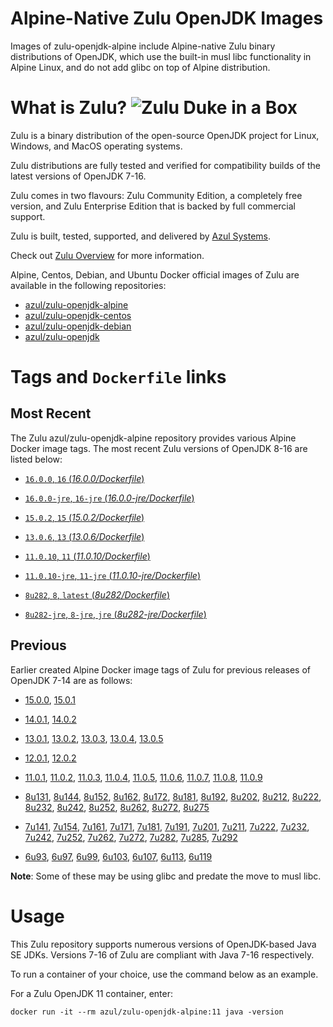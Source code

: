 Alpine-Native Zulu OpenJDK Images
=================================
Images of zulu-openjdk-alpine include Alpine-native Zulu binary distributions of OpenJDK, which use the built-in musl libc functionality in Alpine Linux, and do not add glibc on top of Alpine distribution.

What is Zulu? ![Zulu Duke in a Box][1]
======================================

Zulu is a binary distribution of the open-source OpenJDK project for Linux, Windows, and MacOS operating systems.

Zulu distributions are fully tested and verified for compatibility builds of the latest versions of OpenJDK 7-16.

Zulu comes in two flavours: Zulu Community Edition, a completely free version, and Zulu Enterprise Edition that is backed by full commercial support.

Zulu is built, tested, supported, and delivered by [Azul Systems][2].

Check out [Zulu Overview][3] for more information.

Alpine, Centos, Debian, and Ubuntu Docker official images of Zulu are available in the following repositories:

  * [azul/zulu-openjdk-alpine][4]
  * [azul/zulu-openjdk-centos][5]
  * [azul/zulu-openjdk-debian][6]
  * [azul/zulu-openjdk][7]

Tags and `Dockerfile` links
===========================

Most Recent
-----------

The Zulu azul/zulu-openjdk-alpine repository provides various Alpine Docker image tags. The most recent Zulu versions of OpenJDK 8-16 are listed below:

 * [`16.0.0`, `16` (*16.0.0/Dockerfile*)][95]

 * [`16.0.0-jre`, `16-jre` (*16.0.0-jre/Dockerfile*)][96]

 * [`15.0.2`, `15` (*15.0.2/Dockerfile*)][94] 

 * [`13.0.6`, `13` (*13.0.6/Dockerfile*)][88]

 * [`11.0.10`, `11` (*11.0.10/Dockerfile*)][76]

 * [`11.0.10-jre`, `11-jre` (*11.0.10-jre/Dockerfile*)][77]

 * [`8u282`, `8`, `latest` (*8u282/Dockerfile*)][58]

 * [`8u282-jre`, `8-jre`, `jre` (*8u282-jre/Dockerfile*)][59]

Previous
--------

Earlier created Alpine Docker image tags of Zulu for previous releases of OpenJDK 7-14 are as follows:

* [15.0.0][92], [15.0.1][93]

* [14.0.1][90], [14.0.2][91]

* [13.0.1][80], [13.0.2][81], [13.0.3][82], [13.0.4][84], [13.0.5][86]

* [12.0.1][78], [12.0.2][79]

* [11.0.1][60], [11.0.2][61], [11.0.3][62], [11.0.4][64], [11.0.5][66], [11.0.6][97], [11.0.7][70], [11.0.8][72], [11.0.9][74]

* [8u131][34], [8u144][35], [8u152][36], [8u162][37], [8u172][38], [8u181][39], [8u192][40], [8u202][41], [8u212][42], [8u222][44], [8u232][46], [8u242][48], [8u252][50], [8u262][52], [8u272][54], [8u275][56]

* [7u141][17], [7u154][18], [7u161][19], [7u171][20], [7u181][21], [7u191][22], [7u201][23], [7u211][24], [7u222][25], [7u232][26], [7u242][27], [7u252][28], [7u262][29], [7u272][30], [7u282][31], [7u285][32], [7u292][33]

* [6u93][10], [6u97][11], [6u99][12], [6u103][13], [6u107][14], [6u113][15], [6u119][16]

**Note**: Some of these may be using glibc and predate the move to musl libc.

Usage
=====

This Zulu repository supports numerous versions of OpenJDK-based Java SE JDKs. Versions 7-16 of Zulu are compliant with Java 7-16 respectively.

To run a container of your choice, use the command below as an example.

For a Zulu OpenJDK 11 container, enter:

    docker run -it --rm azul/zulu-openjdk-alpine:11 java -version

  [1]: https://www.azul.com/files/ZuluDocker60.gif
  [2]: https://www.azul.com/
  [3]: https://www.azul.com/products/zulu-community/
  [4]: https://hub.docker.com/r/azul/zulu-openjdk-alpine
  [5]: https://hub.docker.com/r/azul/zulu-openjdk-centos
  [6]: https://hub.docker.com/r/azul/zulu-openjdk-debian
  [7]: https://hub.docker.com/r/azul/zulu-openjdk
  [10]: https://github.com/zulu-openjdk/zulu-openjdk/blob/master/alpine/6u93-6.16.0.1/Dockerfile
  [11]: https://github.com/zulu-openjdk/zulu-openjdk/blob/master/alpine/6u97-6.17.0.1/Dockerfile
  [12]: https://github.com/zulu-openjdk/zulu-openjdk/blob/master/alpine/6u99-6.18.0.3/Dockerfile
  [13]: https://github.com/zulu-openjdk/zulu-openjdk/blob/master/alpine/6u103-6.19.0.1/Dockerfile
  [14]: https://github.com/zulu-openjdk/zulu-openjdk/blob/master/alpine/6u107-6.20.0.1/Dockerfile
  [15]: https://github.com/zulu-openjdk/zulu-openjdk/blob/master/alpine/6u113-6.21.0.3/Dockerfile
  [16]: https://github.com/zulu-openjdk/zulu-openjdk/blob/master/alpine/6u119-6.22.0.3/Dockerfile
  [17]: https://github.com/zulu-openjdk/zulu-openjdk/blob/master/alpine/7u141-7.18.0.3/Dockerfile
  [18]: https://github.com/zulu-openjdk/zulu-openjdk/blob/master/alpine/7u154-7.20.0.3/Dockerfile
  [19]: https://github.com/zulu-openjdk/zulu-openjdk/blob/master/alpine/7u161-7.21.0.3/Dockerfile
  [20]: https://github.com/zulu-openjdk/zulu-openjdk/blob/master/alpine/7u171-7.22.0.3/Dockerfile
  [21]: https://github.com/zulu-openjdk/zulu-openjdk/blob/master/alpine/7u181-7.23.0.1/Dockerfile
  [22]: https://github.com/zulu-openjdk/zulu-openjdk/blob/master/alpine/7u191-7.24.0.1/Dockerfile
  [23]: https://github.com/zulu-openjdk/zulu-openjdk/blob/master/alpine/7u201-7.25.0.5/Dockerfile
  [24]: https://github.com/zulu-openjdk/zulu-openjdk/blob/master/alpine/7u211-7.27.0.1/Dockerfile
  [25]: https://github.com/zulu-openjdk/zulu-openjdk/blob/master/alpine/7u222-7.29.0.5/Dockerfile
  [26]: https://github.com/zulu-openjdk/zulu-openjdk/blob/master/alpine/7u232-7.31.0.5/Dockerfile
  [27]: https://github.com/zulu-openjdk/zulu-openjdk/blob/master/alpine/7u242-7.34.0.5/Dockerfile
  [28]: https://github.com/zulu-openjdk/zulu-openjdk/blob/master/alpine/7u252-7.36.0.5/Dockerfile
  [29]: https://github.com/zulu-openjdk/zulu-openjdk/blob/master/alpine/7u262-7.38.0.11/Dockerfile
  [30]: https://github.com/zulu-openjdk/zulu-openjdk/blob/master/alpine/7u272-7.40.0.15/Dockerfile
  [31]: https://github.com/zulu-openjdk/zulu-openjdk/blob/master/alpine/7u282-7.42.0.13/Dockerfile
  [32]: https://github.com/zulu-openjdk/zulu-openjdk/blob/master/alpine/7u285-7.42.0.51/Dockerfile
  [33]: https://github.com/zulu-openjdk/zulu-openjdk/blob/master/alpine/7u292-7.44.0.11/Dockerfile
  [34]: https://github.com/zulu-openjdk/zulu-openjdk/blob/master/alpine/8u131-8.21.0.1/Dockerfile
  [35]: https://github.com/zulu-openjdk/zulu-openjdk/blob/master/alpine/8u144-8.23.0.3/Dockerfile
  [36]: https://github.com/zulu-openjdk/zulu-openjdk/blob/master/alpine/8u152-8.25.0.1/Dockerfile
  [37]: https://github.com/zulu-openjdk/zulu-openjdk/blob/master/alpine/8u162-8.27.0.7/Dockerfile
  [38]: https://github.com/zulu-openjdk/zulu-openjdk/blob/master/alpine/8u172-8.30.0.1/Dockerfile
  [39]: https://github.com/zulu-openjdk/zulu-openjdk/blob/master/alpine/8u181-8.31.0.1/Dockerfile
  [40]: https://github.com/zulu-openjdk/zulu-openjdk/blob/master/alpine/8u192-8.33.0.1/Dockerfile
  [41]: https://github.com/zulu-openjdk/zulu-openjdk/blob/master/alpine/8u202-8.36.0.3/Dockerfile
  [42]: https://github.com/zulu-openjdk/zulu-openjdk/blob/master/alpine/8u212-8.38.0.13/Dockerfile
  [43]: https://github.com/zulu-openjdk/zulu-openjdk/blob/master/alpine/8u212-8.38.0.13-jre/Dockerfile
  [44]: https://github.com/zulu-openjdk/zulu-openjdk/blob/master/alpine/8u222-8.40.0.25/Dockerfile
  [45]: https://github.com/zulu-openjdk/zulu-openjdk/blob/master/alpine/8u222-8.40.0.25-jre/Dockerfile
  [46]: https://github.com/zulu-openjdk/zulu-openjdk/blob/master/alpine/8u232-8.42.0.23/Dockerfile
  [47]: https://github.com/zulu-openjdk/zulu-openjdk/blob/master/alpine/8u232-8.42.0.23-jre/Dockerfile
  [48]: https://github.com/zulu-openjdk/zulu-openjdk/blob/master/alpine/8u242-8.44.0.11/Dockerfile
  [49]: https://github.com/zulu-openjdk/zulu-openjdk/blob/master/alpine/8u242-8.44.0.11-jre/Dockerfile
  [50]: https://github.com/zulu-openjdk/zulu-openjdk/blob/master/alpine/8u252-8.46.0.19/Dockerfile
  [51]: https://github.com/zulu-openjdk/zulu-openjdk/blob/master/alpine/8u252-8.46.0.19-jre/Dockerfile
  [52]: https://github.com/zulu-openjdk/zulu-openjdk/blob/master/alpine/8u262-8.48.0.51/Dockerfile
  [53]: https://github.com/zulu-openjdk/zulu-openjdk/blob/master/alpine/8u262-8.48.0.51-jre/Dockerfile
  [54]: https://github.com/zulu-openjdk/zulu-openjdk/blob/master/alpine/8u272-8.50.0.21/Dockerfile
  [55]: https://github.com/zulu-openjdk/zulu-openjdk/blob/master/alpine/8u272-8.50.0.21-jre/Dockerfile
  [56]: https://github.com/zulu-openjdk/zulu-openjdk/blob/master/alpine/8u275-8.50.0.51/Dockerfile
  [57]: https://github.com/zulu-openjdk/zulu-openjdk/blob/master/alpine/8u275-8.50.0.51-jre/Dockerfile
  [58]: https://github.com/zulu-openjdk/zulu-openjdk/blob/master/alpine/8u282-8.52.0.23/Dockerfile
  [59]: https://github.com/zulu-openjdk/zulu-openjdk/blob/master/alpine/8u282-8.52.0.23-jre/Dockerfile
  [60]: https://github.com/zulu-openjdk/zulu-openjdk/blob/master/alpine/11.0.1-11.2/Dockerfile
  [61]: https://github.com/zulu-openjdk/zulu-openjdk/blob/master/alpine/11.0.2-11.29/Dockerfile
  [62]: https://github.com/zulu-openjdk/zulu-openjdk/blob/master/alpine/11.0.3-11.31/Dockerfile
  [63]: https://github.com/zulu-openjdk/zulu-openjdk/blob/master/alpine/11.0.3-11.31-jre/Dockerfile
  [64]: https://github.com/zulu-openjdk/zulu-openjdk/blob/master/alpine/11.0.4-11.33/Dockerfile
  [65]: https://github.com/zulu-openjdk/zulu-openjdk/blob/master/alpine/11.0.4-11.33-jre/Dockerfile
  [66]: https://github.com/zulu-openjdk/zulu-openjdk/blob/master/alpine/11.0.5-11.35/Dockerfile
  [68]: https://github.com/zulu-openjdk/zulu-openjdk/blob/master/alpine/11.0.5-11.35-jre/Dockerfile
  [97]: https://github.com/zulu-openjdk/zulu-openjdk/blob/master/alpine/11.0.6-11.37/Dockerfile
  [69]: https://github.com/zulu-openjdk/zulu-openjdk/blob/master/alpine/11.0.6-11.37-jre/Dockerfile
  [70]: https://github.com/zulu-openjdk/zulu-openjdk/blob/master/alpine/11.0.7-11.39.15/Dockerfile
  [71]: https://github.com/zulu-openjdk/zulu-openjdk/blob/master/alpine/11.0.7-11.39.15-jre/Dockerfile
  [72]: https://github.com/zulu-openjdk/zulu-openjdk/blob/master/alpine/11.0.8-11.41.23/Dockerfile
  [73]: https://github.com/zulu-openjdk/zulu-openjdk/blob/master/alpine/11.0.8-11.41.23-jre/Dockerfile 
  [74]: https://github.com/zulu-openjdk/zulu-openjdk/blob/master/alpine/11.0.9-11.43.21/Dockerfile
  [75]: https://github.com/zulu-openjdk/zulu-openjdk/blob/master/alpine/11.0.9-11.43.21-jre/Dockerfile 
  [76]: https://github.com/zulu-openjdk/zulu-openjdk/blob/master/alpine/11.0.10-11.45.27/Dockerfile
  [77]: https://github.com/zulu-openjdk/zulu-openjdk/blob/master/alpine/11.0.10-11.45.27-jre/Dockerfile
  [78]: https://github.com/zulu-openjdk/zulu-openjdk/blob/master/alpine/12.0.1-12.2/Dockerfile
  [79]: https://github.com/zulu-openjdk/zulu-openjdk/blob/master/alpine/12.0.2-12.3/Dockerfile
  [80]: https://github.com/zulu-openjdk/zulu-openjdk/blob/master/alpine/13.0.1-13.28/Dockerfile
  [81]: https://github.com/zulu-openjdk/zulu-openjdk/blob/master/alpine/13.0.2-13.29/Dockerfile
  [82]: https://github.com/zulu-openjdk/zulu-openjdk/blob/master/alpine/13.0.3-13.31.11/Dockerfile
  [83]: https://github.com/zulu-openjdk/zulu-openjdk/blob/master/alpine/13.0.3-13.31.11-jre/Dockerfile
  [84]: https://github.com/zulu-openjdk/zulu-openjdk/blob/master/alpine/13.0.4-13.33.25/Dockerfile
  [85]: https://github.com/zulu-openjdk/zulu-openjdk/blob/master/alpine/13.0.4-13.33.25-jre/Dockerfile
  [86]: https://github.com/zulu-openjdk/zulu-openjdk/blob/master/alpine/13.0.5-13.35.17/Dockerfile
  [87]: https://github.com/zulu-openjdk/zulu-openjdk/blob/master/alpine/13.0.5-13.35.17-jre/Dockerfile
  [88]: https://github.com/zulu-openjdk/zulu-openjdk/blob/master/alpine/13.0.6-13.37.21/Dockerfile
  [89]: https://github.com/zulu-openjdk/zulu-openjdk/blob/master/alpine/13.0.6-13.37.21-jre/Dockerfile
  [90]: https://github.com/zulu-openjdk/zulu-openjdk/blob/master/alpine/14.0.1-14.28.21/Dockerfile
  [91]: https://github.com/zulu-openjdk/zulu-openjdk/blob/master/alpine/14.0.2-14.29.23/Dockerfile
  [92]: https://github.com/zulu-openjdk/zulu-openjdk/blob/master/alpine/15.0.0-15.27.17/Dockerfile
  [93]: https://github.com/zulu-openjdk/zulu-openjdk/blob/master/alpine/15.0.1-15.28.51/Dockerfile
  [94]: https://github.com/zulu-openjdk/zulu-openjdk/blob/master/alpine/15.0.2-15.29.15/Dockerfile
  [95]: https://github.com/zulu-openjdk/zulu-openjdk/blob/master/alpine/16.0.0-16.28.11/Dockerfile
  [96]: https://github.com/zulu-openjdk/zulu-openjdk/blob/master/alpine/16.0.0-16.28.11-jre/Dockerfile
